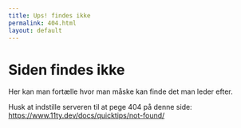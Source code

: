 ```yaml
---
title: Ups! findes ikke
permalink: 404.html
layout: default
---
```


# Siden findes ikke

Her kan man fortælle hvor man måske kan finde det man leder efter.

Husk at indstille serveren til at pege 404 på denne side: https://www.11ty.dev/docs/quicktips/not-found/